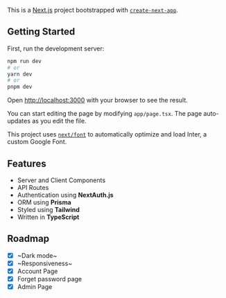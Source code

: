 This is a [Next.js](https://nextjs.org/) project bootstrapped with
[`create-next-app`](https://github.com/vercel/next.js/tree/canary/packages/create-next-app).

## Getting Started

First, run the development server:

```bash
npm run dev
# or
yarn dev
# or
pnpm dev
```

Open [http://localhost:3000](http://localhost:3000) with your browser to see the
result.

You can start editing the page by modifying `app/page.tsx`. The page
auto-updates as you edit the file.

This project uses
[`next/font`](https://nextjs.org/docs/basic-features/font-optimization) to
automatically optimize and load Inter, a custom Google Font.

## Features

- Server and Client Components
- API Routes
- Authentication using **NextAuth.js**
- ORM using **Prisma**
- Styled using **Tailwind**
- Written in **TypeScript**

## Roadmap

- [x] ~Dark mode~
- [x] ~Responsiveness~
- [x] Account Page
- [x] Forget password page
- [x] Admin Page
